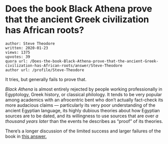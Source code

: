 # Does the book Black Athena prove that the ancient Greek civilization has African roots?

	author: Steve Theodore
	written: 2020-01-23
	views: 1375
	upvotes: 39
	quora url: /Does-the-book-Black-Athena-prove-that-the-ancient-Greek-civilization-has-African-roots/answer/Steve-Theodore
	author url: /profile/Steve-Theodore


It tries, but generally fails to prove that.

_Black Athena_ is almost entirely rejected by people working professionally in Egyptology, Greek history, or classical philology. It tends to be very popular among academics with an afrocentric bent who don’t actually fact-check its more audacious claims — particularly its very poor understanding of the ancient Egyptian language, its highly dubious theories about how Egyptian sources are to be dated, and its willingness to use sources that are over _a thousand years later_ than the events he describes as “proof” of its theories.

There’s a longer discussion of the limited success and larger failures of the book in [this answer.](https://www.quora.com/What-if-any-is-the-part-of-truth-to-Martin-Bernals-Black-Athena)

